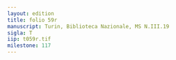 ```yaml
---
layout: edition
title: folio 59r
manuscript: Turin, Biblioteca Nazionale, MS N.III.19
sigla: T
iip: t059r.tif
milestone: 117
---
```

